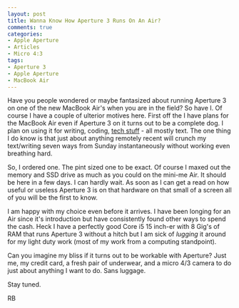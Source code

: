 ```yaml
---
layout: post
title: Wanna Know How Aperture 3 Runs On An Air?
comments: true
categories:
- Apple Aperture
- Articles
- Micro 4:3
tags:
- Aperture 3
- Apple Aperture
- MacBook Air
---
```

Have you people wondered or maybe fantasized about running Aperture 3 on one of the new MacBook Air's when you are in the field? So have I. Of course I have a couple of ulterior motives here. First off the I have plans for the MacBook Air even if Aperture 3 on it turns out to be a complete dog. I plan on using it for writing, coding, <a href="http://rwboyer.github.com/">tech stuff</a> - all mostly text. The one thing I do know is that just about anything remotely recent will crunch my text/writing seven ways from Sunday instantaneously without working even breathing hard.

So, I ordered one. The pint sized one to be exact. Of course I maxed out the memory and SSD drive as much as you could on the mini-me Air. It should be here in a few days. I can hardly wait. As soon as I can get a read on how useful or useless Aperture 3 is on that hardware on that small of a screen all of you will be the first to know.

I am happy with my choice even before it arrives. I have been longing for an Air since it's introduction but have consistently found other ways to spend the cash. Heck I have a perfectly good Core i5 15 inch-er with 8 Gig's of RAM that runs Aperture 3 without a hitch but I am sick of <em>lugging</em> it around for my light duty work (most of my work from a computing standpoint).

Can you imagine my bliss if it turns out to be workable with Aperture? Just me, my credit card, a fresh pair of underwear, and a micro 4/3 camera to do just about anything I want to do. Sans luggage.

Stay tuned.

RB